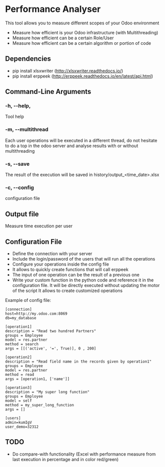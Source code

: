 # Performance Analyser
This tool allows you to measure different scopes of your Odoo environment
* Measure how efficient is your Odoo infrastructure (with Multithreading)
* Measure how efficient can be a certain Role/User
* Measure how efficient can be a certain algorithm or portion of code  
 
## Dependencies
* pip install xlsxwriter (http://xlsxwriter.readthedocs.io/)
* pip install erppeek (http://erppeek.readthedocs.io/en/latest/api.html)
 
## Command-Line Arguments
### -h, --help, 
Tool help

### -m, --multithread
Each user operations will be executed in a different thread, do not hesitate to do a top in the odoo server and analyse results with or without multithreading

### -s, --save
The result of the execution will be saved in history/output_<time_date>.xlsx 

### -c, --config
configuration file 

## Output file
Measure time execution per user

## Configuration File

* Define the connection with your server 
* Include the login/password of the users that will run all the operations
* Configure your operations inside the config file
* It allows to quickly create functions that will call erppeek
* The input of one operation can be the result of a previous one
* Write your custom function in the python code and reference it in the configuration file. It will be directly executed without updating the motor of the script
It allows to create customized operations

Example of config file:
```shell
[connection]
host=http://my.odoo.com:8069
db=my_database
 
[operation1]
description = "Read two hundred Partners"
groups = Employee
model = res.partner
method = search
args = [[('active', '=', True)], 0 , 200]
 
[operation2]
description = "Read field name in the records given by operation1"
groups = Employee
model = res.partner
method = read
args = [operation1, ['name']]
 
[operation3]
description = "My super long function"
groups = Employee
model = self
method = my_super_long_function
args = []
 
[users]
admin=kumIgV
user_demo=32312
```

## TODO
* Do compare-with functionality (Excel with performance measure from last execution in percentage and in color red/green)
